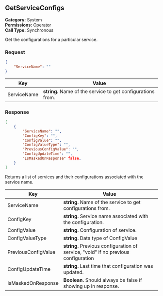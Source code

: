 ## GetServiceConfigs

**Category:** System<br />**Permissions:** Operator<br />**Call Type:** Synchronous

Get the configurations for a particular service.
### Request

```json
{
	"ServiceName": ""
}
```

| Key         | Value                                                        |
| ----------- | ------------------------------------------------------------ |
| ServiceName      	  | **string.**  Name of the service to get configurations from. |

### Response

```json
[
	{
		"ServiceName": "",
		"ConfigKey": "",
		"ConfigValue": "",
		"ConfigValueType": "",
		"PreviousConfigValue": "",
		"ConfigUpdateTime": "",
		"IsMaskedOnResponse" false,
	}
]
```
Returns a list of services and their configurations associated with the service name.

| Key         | Value                                                        |
| ----------- | ------------------------------------------------------------ |
| ServiceName      	  | **string.**  Name of the service to get configurations from. |
| ConfigKey      	  | **string.**  Service name associated with the configuration. |
| ConfigValue      	  | **string.**  Configuration of service. |
| ConfigValueType     | **string.**  Data type of ConfigValue |
| PreviousConfigValue | **string.**  Previous configuration of service, "void" if no previous configuration |
| ConfigUpdateTime    | **string.**  Last time that configuration was updated. |
| IsMaskedOnResponse  | **Boolean.**  Should always be false if showing up in response. |
